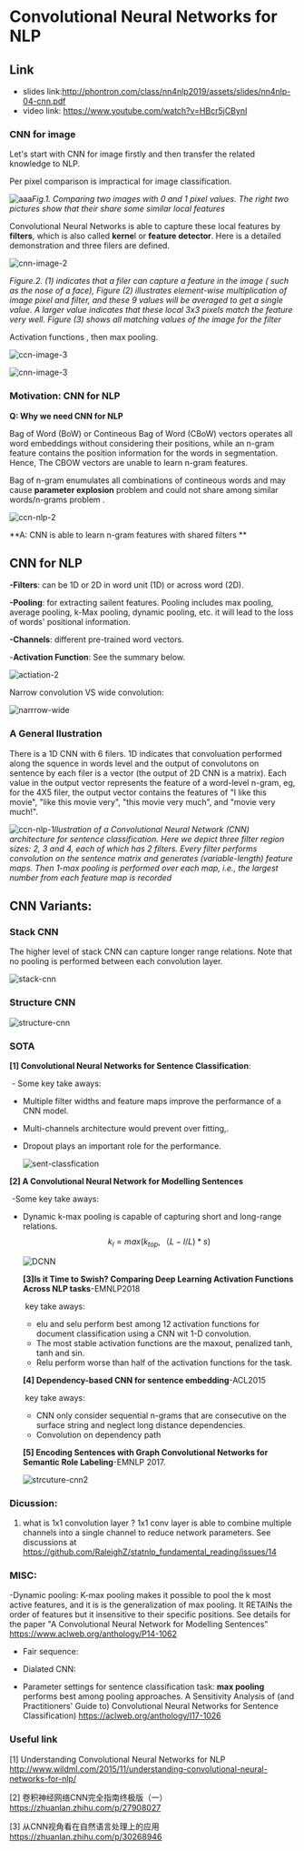 # Convolutional Neural Networks for NLP 

## Link
- slides link:http://phontron.com/class/nn4nlp2019/assets/slides/nn4nlp-04-cnn.pdf
- video link: https://www.youtube.com/watch?v=HBcr5jCBynI

### CNN for image

Let's start with CNN for image firstly and then transfer the related knowledge to NLP.



Per pixel comparison is impractical for image classification. 

![aaa](./figs/ccn-image-1.png)*Fig.1. Comparing two images with 0 and 1 pixel values. The right two pictures show that their share some similar local features*

Convolutional Neural Networks is able to capture these local features by **filters**, which is also called **kerne**l or **feature detector**.  Here is a detailed demonstration and three filers are defined.

![cnn-image-2](./figs/cnn-image-2.png)



*Figure.2. (1) indicates that a filer can capture a feature in the image ( such as the nose of a face), Figure (2) illustrates element-wise multiplication of image pixel and filter, and these 9 values will be averaged to get a single value. A larger value indicates that these local 3x3 pixels match the feature very well. Figure (3) shows all matching values of the image for the filter*

Activation functions , then max pooling. 



![ccn-image-3](./figs/ccn-image-3.png)



![cnn-image-3](./figs/cnn-image-3.png)



### Motivation: CNN for NLP

**Q: Why we need CNN for NLP**

Bag of Word (BoW) or Contineous Bag of Word (CBoW) vectors operates all word embeddings without considering their positions, while an n-gram feature contains the position information for the words in segmentation. Hence, The CBOW vectors are unable to learn n-gram features.

Bag of n-gram enumulates all combinations of contineous words and may cause **parameter explosion** problem and could not 
share among similar words/n-grams problem </span>.

![ccn-nlp-2](./figs/ccn-nlp-2.png)

**A: CNN is able to learn n-gram features with shared filters **

## CNN for NLP

**-Filters**: can be 1D or 2D in word unit (1D) or across word (2D).

**-Pooling**: for extracting sailent features. Pooling includes max pooling, average pooling, k-Max pooling, dynamic pooling, etc. it will lead to the loss of words' positional information.

**-Channels**:  different pre-trained word vectors.

-**Activation Function**: See the summary below.



![actiation-2](./figs/actiation-2.png)

Narrow convolution VS wide convolution:

![narrrow-wide](./figs/narrrow-wide.png)

### A General llustration 
There is a 1D CNN with 6 filers. 1D indicates that convoluation performed along the squence in words level and the output of convolutons on sentence by each filer is a vector (the output of 2D CNN is a matrix). Each value in the output vector represents the feature of a word-level n-gram, eg, for the 4X5 filer, the output vector contains the features of "I like this movie", "like this movie very", "this movie very much", and "movie very much!". 


![ccn-nlp-1](./figs/ccn-nlp-1.png)*llustration of a Convolutional Neural Network (CNN) architecture for sentence classification. Here we depict three filter region sizes: 2, 3 and 4, each of which has 2 filters. Every filter performs convolution on the sentence matrix and generates (variable-length) feature maps. Then 1-max pooling is performed over each map, i.e., the largest number from each feature map is recorded*

## CNN Variants:

### Stack CNN

The higher level of stack CNN can capture longer range relations. Note that no pooling is performed between each convolution layer.

![stack-cnn](./figs/stack-cnn.png)

### Structure CNN

![structure-cnn](./figs/structure-cnn.png)

### SOTA

**[1] Convolutional Neural Networks for Sentence Classification**:

​	- Some key take aways:

- Multiple filter widths and feature maps improve the performance of a CNN model.

- Multi-channels architecture would prevent over fitting,. 

- Dropout plays an important role for the performance.

  ![sent-classfication](./figs/sent-classfication.png)

**[2] A Convolutional Neural Network for Modelling Sentences**

​	-Some key take aways:

- Dynamic k-max pooling is capable of capturing short and long-range relations.
  $$
  k_l = max (k_{top}, （L-l / L) * s)
  $$
  

  ![DCNN](./figs/DCNN.png)

  **[3]Is it Time to Swish? Comparing Deep Learning Activation Functions Across NLP tasks**-EMNLP2018

  ​	key take aways:

  - elu and selu perform best among 12 activation functions for document classification using a CNN wit 1-D convolution.  
  - The most stable activation functions are the maxout, penalized tanh, tanh and sin.
  - Relu perform worse than half of the activation functions for the task.

  

  **[4] Dependency-based CNN for sentence embedding**-ACL2015

  ​	key take aways:

  - CNN only consider sequential n-grams that are consecutive on the surface string and neglect long distance dependencies. 
  - Convolution on dependency path

  **[5] Encoding Sentences with Graph Convolutional Networks for Semantic Role Labeling**-EMNLP 2017.

  ![strcuture-cnn2](./figs/strcuture-cnn2.png)

### Dicussion:

1. what is 1x1 convolution layer ?  1x1 conv layer is able to combine multiple channels into a single channel to reduce network parameters. See discussions at https://github.com/RaleighZ/statnlp_fundamental_reading/issues/14

### MISC:

-Dynamic pooling: K-max pooling makes it possible to pool the k most active features, and it is is the generalization of max pooling. It RETAINs the order of features but it insensitive to their specific positions. See details for the paper "A Convolutional Neural Network for Modelling Sentences" https://www.aclweb.org/anthology/P14-1062

- Fair sequence:

- Dialated CNN: 

- Parameter settings for sentence classification task: **max pooling** performs best among pooling approaches. A Sensitivity Analysis of (and Practitioners' Guide to) Convolutional Neural Networks for Sentence Classification) https://aclweb.org/anthology/I17-1026

### Useful link
[1] Understanding Convolutional Neural Networks for NLP http://www.wildml.com/2015/11/understanding-convolutional-neural-networks-for-nlp/

[2] 卷积神经网络CNN完全指南终极版（一） https://zhuanlan.zhihu.com/p/27908027

[3] 从CNN视角看在自然语言处理上的应用 https://zhuanlan.zhihu.com/p/30268946

